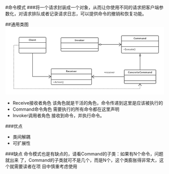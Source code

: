 #命令模式
###将一个请求封装成一个对象，从而让你使用不同的请求把客户端参数化，对请求排队或者记录请求日志，可以提供命令的撤销和恢复功能。


##通用类图
![avatar](命令模式的通用类图.png)
- Receive接收者角色
    该角色就是干活的角色，命令传递到这里是应该被执行的
- Command命令角色
    需要执行的所有命令都在这里声明
- Invoker调用者角色
    接收到命令，并执行命令。

###优点
- 类间解耦
- 可扩展性

###缺点
命令模式也是有缺点的，请看Command的子类：如果有N个命令，问题就出来
了，Command的子类就可不是几个，而是N个，这个类膨胀得非常大，这个就需要读者在项
目中慎重考虑使用